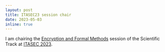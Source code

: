```yaml
---
layout: post
title: ITASEC23 session chair
date: 2023-05-03
inline: true
---
```

I am chairing the [Encryption and Formal Methods](https://itasec.it/scientific-track/session-2c-encryption-and-formal-methods-presentations/) session of the Scientific Track at [ITASEC 2023](https://itasec.it).


